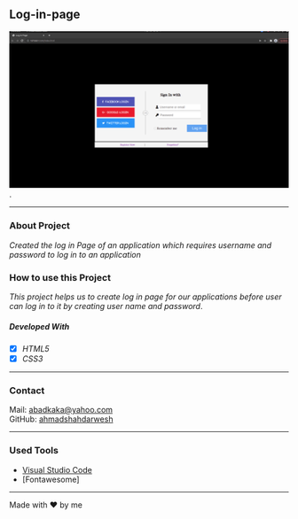 ## Log-in-page

![Log in Page](./images/login.png).

---

### About Project

_Created the log in Page of an application which requires username and password to log in to an application_

### How to use this Project

_This project helps us to create log in page for our applications before user can log in to it by creating user name and password_.

##### Developed With

- [x] _HTML5_
- [x] _CSS3_

---

### Contact

Mail: <abadkaka@yahoo.com><br>
GitHub: [ahmadshahdarwesh](https://github.com/)<br>

---

### Used Tools

- [Visual Studio Code](https://code.visualstudio.com/)
- [Fontawesome]

---

Made with ❤️ by me
